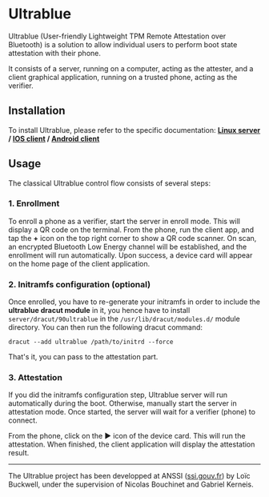 # Ultrablue
Ultrablue (User-friendly Lightweight TPM Remote Attestation over Bluetooth) is a solution to allow individual users to perform boot state attestation with their phone.


It consists of a server, running on a computer, acting as the attester, and a client graphical application, running on a trusted phone, acting as the verifier.

## Installation
To install Ultrablue, please refer to the specific documentation:
**[Linux server](https://github.com/ANSSI-FR/ultrablue/tree/dev/server) / [IOS client](https://github.com/ANSSI-FR/ultrablue/tree/dev/clients/ios) / [Android client](https://github.com/ANSSI-FR/ultrablue/tree/dev/clients/android)**
## Usage
The classical Ultrablue control flow consists of several steps:

### 1. Enrollment
To enroll a phone as a verifier, start the server in enroll mode. This will display a QR code on the terminal. From the phone, run the client app, and tap the **+** icon on the top right corner to show a QR code scanner. On scan, an encrypted Bluetooth Low Energy channel will be established, and the enrollment will run automatically. Upon success, a device card will appear on the home page of the client application.

### 2. Initramfs configuration (optional)
Once enrolled, you have to re-generate your initramfs in order to include the **ultrablue dracut module** in it,
you hence have to install `server/dracut/90ultrablue` in the `/usr/lib/dracut/modules.d/` module directory. You can
then run the following dracut command:

```
dracut --add ultrablue /path/to/initrd --force
```

That's it, you can pass to the attestation part.

### 3. Attestation
If you did the initramfs configuration step, Ultrablue server will run automatically during the boot. Otherwise, manually start the server in attestation mode. Once started, the server will wait for a verifier (phone) to connect.

From the phone, click on the **▶️** icon of the device card. This will run the attestation. When finished, the client application will display the attestation result.

---
The Ultrablue project has been developped at ANSSI ([ssi.gouv.fr](http://ssi.gouv.fr)) by Loïc Buckwell, under the supervision of Nicolas Bouchinet and Gabriel Kerneis.
